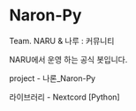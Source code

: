 # Naron-Py

Team. NARU & 나루 : 커뮤니티

NARU에서 운영 하는 공식 봇입니다.

project - 나론_Naron-Py

라이브러리 - Nextcord [Python]
